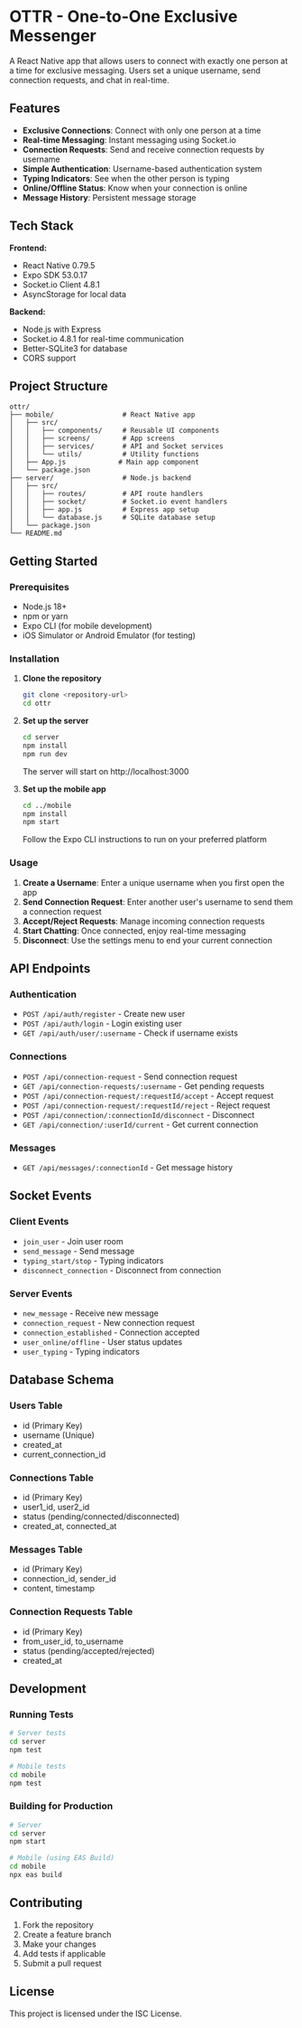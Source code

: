 # OTTR - One-to-One Exclusive Messenger

A React Native app that allows users to connect with exactly one person at a time for exclusive messaging. Users set a unique username, send connection requests, and chat in real-time.

## Features

- **Exclusive Connections**: Connect with only one person at a time
- **Real-time Messaging**: Instant messaging using Socket.io
- **Connection Requests**: Send and receive connection requests by username
- **Simple Authentication**: Username-based authentication system
- **Typing Indicators**: See when the other person is typing
- **Online/Offline Status**: Know when your connection is online
- **Message History**: Persistent message storage

## Tech Stack

**Frontend:**
- React Native 0.79.5
- Expo SDK 53.0.17
- Socket.io Client 4.8.1
- AsyncStorage for local data

**Backend:**
- Node.js with Express
- Socket.io 4.8.1 for real-time communication
- Better-SQLite3 for database
- CORS support

## Project Structure

```
ottr/
├── mobile/                 # React Native app
│   ├── src/
│   │   ├── components/     # Reusable UI components
│   │   ├── screens/        # App screens
│   │   ├── services/       # API and Socket services
│   │   └── utils/          # Utility functions
│   ├── App.js             # Main app component
│   └── package.json
├── server/                 # Node.js backend
│   ├── src/
│   │   ├── routes/         # API route handlers
│   │   ├── socket/         # Socket.io event handlers
│   │   ├── app.js          # Express app setup
│   │   └── database.js     # SQLite database setup
│   └── package.json
└── README.md
```

## Getting Started

### Prerequisites

- Node.js 18+ 
- npm or yarn
- Expo CLI (for mobile development)
- iOS Simulator or Android Emulator (for testing)

### Installation

1. **Clone the repository**
   ```bash
   git clone <repository-url>
   cd ottr
   ```

2. **Set up the server**
   ```bash
   cd server
   npm install
   npm run dev
   ```
   The server will start on http://localhost:3000

3. **Set up the mobile app**
   ```bash
   cd ../mobile
   npm install
   npm start
   ```
   Follow the Expo CLI instructions to run on your preferred platform

### Usage

1. **Create a Username**: Enter a unique username when you first open the app
2. **Send Connection Request**: Enter another user's username to send them a connection request
3. **Accept/Reject Requests**: Manage incoming connection requests
4. **Start Chatting**: Once connected, enjoy real-time messaging
5. **Disconnect**: Use the settings menu to end your current connection

## API Endpoints

### Authentication
- `POST /api/auth/register` - Create new user
- `POST /api/auth/login` - Login existing user
- `GET /api/auth/user/:username` - Check if username exists

### Connections
- `POST /api/connection-request` - Send connection request
- `GET /api/connection-requests/:username` - Get pending requests
- `POST /api/connection-request/:requestId/accept` - Accept request
- `POST /api/connection-request/:requestId/reject` - Reject request
- `POST /api/connection/:connectionId/disconnect` - Disconnect
- `GET /api/connection/:userId/current` - Get current connection

### Messages
- `GET /api/messages/:connectionId` - Get message history

## Socket Events

### Client Events
- `join_user` - Join user room
- `send_message` - Send message
- `typing_start/stop` - Typing indicators
- `disconnect_connection` - Disconnect from connection

### Server Events
- `new_message` - Receive new message
- `connection_request` - New connection request
- `connection_established` - Connection accepted
- `user_online/offline` - User status updates
- `user_typing` - Typing indicators

## Database Schema

### Users Table
- id (Primary Key)
- username (Unique)
- created_at
- current_connection_id

### Connections Table
- id (Primary Key)
- user1_id, user2_id
- status (pending/connected/disconnected)
- created_at, connected_at

### Messages Table
- id (Primary Key)
- connection_id, sender_id
- content, timestamp

### Connection Requests Table
- id (Primary Key)
- from_user_id, to_username
- status (pending/accepted/rejected)
- created_at

## Development

### Running Tests
```bash
# Server tests
cd server
npm test

# Mobile tests  
cd mobile
npm test
```

### Building for Production
```bash
# Server
cd server
npm start

# Mobile (using EAS Build)
cd mobile
npx eas build
```

## Contributing

1. Fork the repository
2. Create a feature branch
3. Make your changes
4. Add tests if applicable
5. Submit a pull request

## License

This project is licensed under the ISC License.